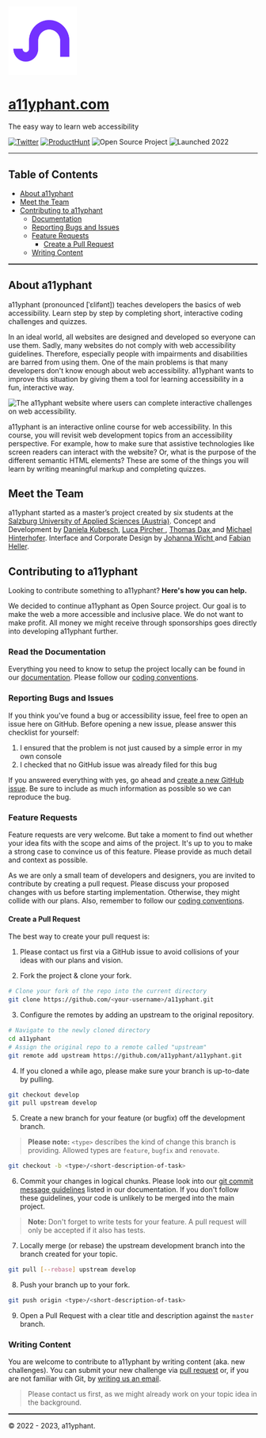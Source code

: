 <img src="services/site/public/images/a11yphant_Logo_Signet.png" height="138">

# [a11yphant.com](https://a11yphant.com)

The easy way to learn web accessibility

[![Twitter](https://img.shields.io/badge/-Twitter-7331FF)](https://twitter.com/a11yphant)
[![ProductHunt](https://img.shields.io/badge/-ProductHunt-7331FF)](https://www.producthunt.com/products/a11yphant)
![Open Source Project](https://img.shields.io/badge/-Open%20Source%20Project-121212)
![Launched 2022](https://img.shields.io/badge/-Launched%202022-121212)

<hr style="color:white; height:1.5px; width:100%;"/>


## Table of Contents

- [About a11yphant](#about-a11yphant)
- [Meet the Team](#meet-the-team)
- [Contributing to a11yphant](#contributing-to-a11yphant)
  - [Documentation](documentation.md)
  - [Reporting Bugs and Issues](#reporting-bugs-and-issues)
  - [Feature Requests](#feature-requests)
    - [Create a Pull Request](#create-a-pull-request)
  - [Writing Content](#writing-content)

<hr style="color:white; height:1.5px; width:100%;"/>

## About a11yphant

<p>
  <span aria-label="Allyphant">a11yphant</span> <span aria-hidden="true">(pronounced [ˈɛlifənt])</span> teaches developers the basics of web accessibility. Learn step by step by completing short, interactive coding challenges and quizzes.
</p>

In an ideal world, all websites are designed and developed so everyone can use them. Sadly, many websites do not comply with web accessibility guidelines. Therefore, especially people with impairments and disabilities are barred from using them. One of the main problems is that many developers don't know enough about web accessibility. a11yphant wants to improve this situation by giving them a tool for learning accessibility in a fun, interactive way.

<img
  alt="The a11yphant website where users can complete interactive challenges on web accessibility."
  src="https://a11yphant.com/images/mockups-social-media.jpg"
  quality="100"
  sizes="100vw"
  style="objectFit:cover"
/>

<p>
  <span aria-label="Allyphant">a11yphant</span> is an interactive online course for web accessibility. In this course, you will revisit web
  development topics from an accessibility perspective. For example, how to make sure that assistive technologies like screen readers can
  interact with the website? Or, what is the purpose of the different semantic HTML elements? These are some of the things you will learn by
  writing meaningful markup and completing quizzes.
</p>

## Meet the Team

<p>
  <span aria-label="Allyphant">a11yphant</span> started as a master’s project created by six students at the
  <a href="https://www.fh-salzburg.ac.at/en/" target="_blank" rel="noopener noreferrer nofollow">
Salzburg University of Applied Sciences (Austria)</a>.
  <span className="font-medium">Concept and Development</span> by <a href="https://dnikub.dev">Daniela Kubesch</a>,
  <a href="https://lucapircher.at/" target="_blank" rel="noopener noreferrer nofollow">
    Luca Pircher
  </a>
  ,
  <a href="https://github.com/thomasdax98" target="_blank" rel="noopener noreferrer nofollow">
    Thomas Dax
  </a>
  and
  <a href="https://github.com/hntrhfr" target="_blank" rel="noopener noreferrer nofollow">
    Michael Hinterhofer</a>.
  <span className="font-medium">Interface and Corporate Design</span> by
  <a href="https://johannawicht.com/" target="_blank" rel="noopener noreferrer nofollow">
    Johanna Wicht
  </a>
  and
  <a href="https://www.fabianhellerdesign.com/" target="_blank" rel="noopener noreferrer nofollow">
    Fabian Heller</a>.
</p>

## Contributing to a11yphant

Looking to contribute something to a11yphant? **Here's how you can help.**

We decided to continue a11yphant as Open Source project. Our goal is to make the web a more accessible and inclusive place. We do not want to make profit. All money we might receive through sponsorships goes directly into developing a11yphant further.

### Read the Documentation

Everything you need to know to setup the project locally can be found in our [documentation](https://github.com/a11yphant/a11yphant/blob/develop/documentation.md). Please follow our [coding conventions](https://github.com/a11yphant/a11yphant/blob/develop/documentation.md/#coding-conventions).

### Reporting Bugs and Issues

If you think you've found a bug or accessibility issue, feel free to open an issue here on GitHub. Before opening a new issue, please answer this checklist for yourself:

1. I ensured that the problem is not just caused by a simple error in my own console
2. I checked that no GitHub issue was already filed for this bug

If you answered everything with yes, go ahead and [create a new GitHub issue](https://github.com/a11yphant/a11yphant/issues/new/choose). Be sure to include as much information as possible so we can reproduce the bug.

### Feature Requests

Feature requests are very welcome. But take a moment to find out whether your idea fits with the scope and aims of the project. It's up to you to make a strong case to convince us of this feature. Please provide as much detail and context as possible.

As we are only a small team of developers and designers, you are invited to contribute by creating a pull request. Please discuss your proposed changes with us before starting implementation. Otherwise, they might collide with our plans. Also, remember to follow our [coding conventions](https://github.com/a11yphant/a11yphant/blob/develop/documentation.md/#coding-conventions). 

#### Create a Pull Request

The best way to create your pull request is:

1. Please contact us first via a GitHub issue to avoid collisions of your ideas with our plans and vision.

2. Fork the project & clone your fork.
```bash
# Clone your fork of the repo into the current directory
git clone https://github.com/<your-username>/a11yphant.git
```

3. Configure the remotes by adding an upstream to the original repository.
```bash
# Navigate to the newly cloned directory
cd a11yphant
# Assign the original repo to a remote called "upstream"
git remote add upstream https://github.com/a11yphant/a11yphant.git
```

4. If you cloned a while ago, please make sure your branch is up-to-date by pulling.
```bash
git checkout develop
git pull upstream develop
```

5. Create a new branch for your feature (or bugfix) off the development branch.
> **Please note:** `<type>` describes the kind of change this branch is providing. Allowed types are `feature`, `bugfix` and `renovate`.
```bash
git checkout -b <type>/<short-description-of-task>
```

6. Commit your changes in logical chunks. Please look into our [git commit message guidelines](https://github.com/a11yphant/a11yphant/blob/develop/documentation.md/#commit-messages) listed in our documentation. If you don't follow these guidelines, your code is unlikely to be merged into the main project.

> **Note:** Don't forget to write tests for your feature. A pull request will only be accepted if it also has tests.

7. Locally merge (or rebase) the upstream development branch into the branch created for your topic.
```bash
git pull [--rebase] upstream develop
```

8. Push your branch up to your fork.
```bash
git push origin <type>/<short-description-of-task>
```

9. Open a Pull Request with a clear title and description against the `master` branch.


### Writing Content

You are welcome to contribute to a11yphant by writing content (aka. new challenges). You can submit your new challenge via [pull request](#create-a-pull-request) or, if you are not familiar with Git, by [writing us an email](mailto:info@a11yphant.com).

> Please contact us first, as we might already work on your topic idea in the background.


<hr style="color:white; height:1.5px; width:100%;"/>

© 2022 - 2023, a11yphant.